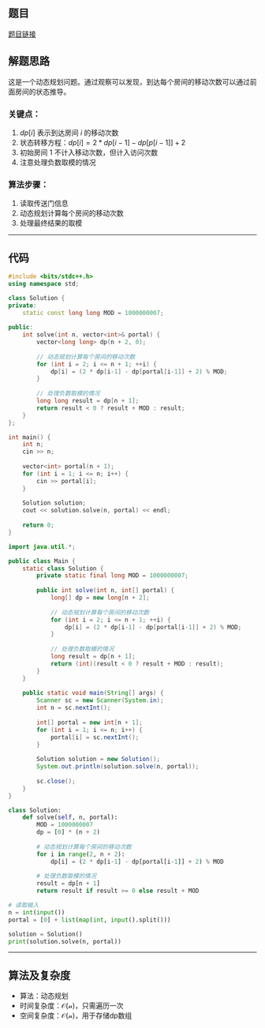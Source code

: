 ## 题目
[题目链接](https://www.nowcoder.com/practice/58b04ed2865f4ff4921290f1bd4ee486?tpId=182&tqId=140981&sourceUrl=/exam/oj&channenl=wgithub&fromPut=wgithub)

## 解题思路

这是一个动态规划问题。通过观察可以发现，到达每个房间的移动次数可以通过前面房间的状态推导。

### 关键点：
1. $dp[i]$ 表示到达房间 $i$ 的移动次数
2. 状态转移方程：$dp[i] = 2 * dp[i-1] - dp[p[i-1]] + 2$
3. 初始房间 $1$ 不计入移动次数，但计入访问次数
4. 注意处理负数取模的情况

### 算法步骤：
1. 读取传送门信息
2. 动态规划计算每个房间的移动次数
3. 处理最终结果的取模

---

## 代码

```cpp []
#include <bits/stdc++.h>
using namespace std;

class Solution {
private:
    static const long long MOD = 1000000007;
    
public:
    int solve(int n, vector<int>& portal) {
        vector<long long> dp(n + 2, 0);
        
        // 动态规划计算每个房间的移动次数
        for (int i = 2; i <= n + 1; ++i) {
            dp[i] = (2 * dp[i-1] - dp[portal[i-1]] + 2) % MOD;
        }
        
        // 处理负数取模的情况
        long long result = dp[n + 1];
        return result < 0 ? result + MOD : result;
    }
};

int main() {
    int n;
    cin >> n;
    
    vector<int> portal(n + 1);
    for (int i = 1; i <= n; i++) {
        cin >> portal[i];
    }
    
    Solution solution;
    cout << solution.solve(n, portal) << endl;
    
    return 0;
}
```
```java []
import java.util.*;

public class Main {
    static class Solution {
        private static final long MOD = 1000000007;
        
        public int solve(int n, int[] portal) {
            long[] dp = new long[n + 2];
            
            // 动态规划计算每个房间的移动次数
            for (int i = 2; i <= n + 1; ++i) {
                dp[i] = (2 * dp[i-1] - dp[portal[i-1]] + 2) % MOD;
            }
            
            // 处理负数取模的情况
            long result = dp[n + 1];
            return (int)(result < 0 ? result + MOD : result);
        }
    }
    
    public static void main(String[] args) {
        Scanner sc = new Scanner(System.in);
        int n = sc.nextInt();
        
        int[] portal = new int[n + 1];
        for (int i = 1; i <= n; i++) {
            portal[i] = sc.nextInt();
        }
        
        Solution solution = new Solution();
        System.out.println(solution.solve(n, portal));
        
        sc.close();
    }
}
```
```python []
class Solution:
    def solve(self, n, portal):
        MOD = 1000000007
        dp = [0] * (n + 2)
        
        # 动态规划计算每个房间的移动次数
        for i in range(2, n + 2):
            dp[i] = (2 * dp[i-1] - dp[portal[i-1]] + 2) % MOD
            
        # 处理负数取模的情况
        result = dp[n + 1]
        return result if result >= 0 else result + MOD

# 读取输入
n = int(input())
portal = [0] + list(map(int, input().split()))

solution = Solution()
print(solution.solve(n, portal))
```



---

## 算法及复杂度
- 算法：动态规划
- 时间复杂度：$\mathcal{O(n)}$，只需遍历一次
- 空间复杂度：$\mathcal{O(n)}$，用于存储dp数组
